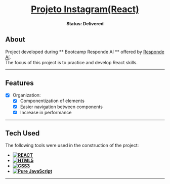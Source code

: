 <h1 align="center">
    <a href="#">Projeto Instagram(React)</a>
</h1>

<h4 align="center"> 
	 Status: Delivered
</h4>

## About

Project developed during ** Bootcamp Responde Aí ** offered by [Responde Aí](https://www.respondeai.com.br/). <br>
The focus of this project is to practice and develop React skills.

---
## Features

- [x] Organization:
   - [x] Componentization of elements
   - [x] Easier navigation between components
   - [x] Increase in performance

---
## Tech Used

The following tools were used in the construction of the project:

-   **[![REACT](https://img.shields.io/badge/React-20232A?style=for-the-badge&logo=react&logoColor=61DAFB)](https://reactjs.org/)**
-   **[![HTML5](https://img.shields.io/badge/HTML5-E34F26?style=for-the-badge&logo=html5&logoColor=white)](https://html5.org/)**
-   **[![CSS3](https://img.shields.io/badge/CSS3-1572B6?style=for-the-badge&logo=css3&logoColor=white)](https://www.w3.org/Style/CSS/Overview.en.html)**
-   **[![Pure JavaScript](https://img.shields.io/badge/JavaScript-F7DF1E?style=for-the-badge&logo=javascript&logoColor=black)](https://www.javascript.com/)**
---
